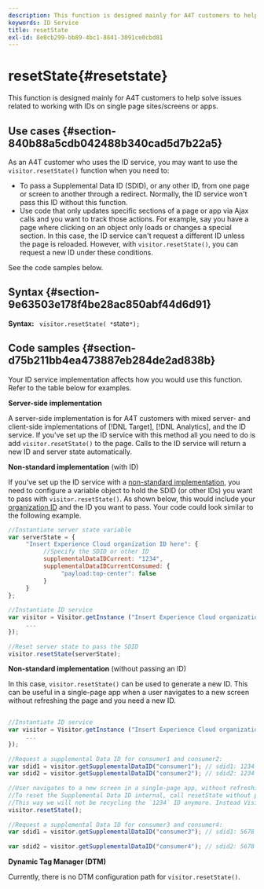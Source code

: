 ```yaml
---
description: This function is designed mainly for A4T customers to help solve issues related to working with IDs on single page sites/screens or apps.
keywords: ID Service
title: resetState
exl-id: 8e8cb299-bb89-4bc1-8841-3091ce0cbd81
---
```

# resetState{#resetstate}

This function is designed mainly for A4T customers to help solve issues related to working with IDs on single page sites/screens or apps.

## Use cases {#section-840b88a5cdb042488b340cad5d7b22a5}

As an A4T customer who uses the ID service, you may want to use the `visitor.resetState()` function when you need to:

* To pass a Supplemental Data ID (SDID), or any other ID, from one page or screen to another through a redirect. Normally, the ID service won't pass this ID without this function. 
* Use code that only updates specific sections of a page or app via Ajax calls and you want to track those actions. For example, say you have a page where clicking on an object only loads or changes a special section. In this case, the ID service can't request a different ID unless the page is reloaded. However, with `visitor.resetState()`, you can request a new ID under these conditions.

See the code samples below.

## Syntax {#section-9e63503e178f4be28ac850abf44d6d91}

**Syntax:** ` visitor.resetState( *`state`*);`

## Code samples {#section-d75b211bb4ea473887eb284de2ad838b}

Your ID service implementation affects how you would use this function. Refer to the table below for examples.

**Server-side implementation**

A server-side implementation is for A4T customers with mixed server- and client-side implementations of [!DNL Target], [!DNL Analytics], and the ID service. If you've set up the ID service with this method all you need to do is add `visitor.resetState()` to the page. Calls to the ID service will return a new ID and server state automatically.

**Non-standard implementation** (with ID)

If you've set up the ID service with a [non-standard implementation](../../implementation-guides/implementation-guides.md#section-2c4f2db1f9704315a7cccab6d2e07113), you need to configure a variable object to hold the SDID (or other IDs) you want to pass with `visitor.resetState()`. As shown below, this would include your [organization ID](../../reference/requirements.md#section-a02f537129a64ffbb690d5738d360c26) and the ID you want to pass. Your code could look similar to the following example.

```js
//Instantiate server state variable 
var serverState = { 
     "Insert Experience Cloud organization ID here": { 
          //Specify the SDID or other ID 
          supplementalDataIDCurrent: "1234", 
          supplementalDataIDCurrentConsumed: { 
               "payload:top-center": false 
          } 
     } 
}; 
 
//Instantiate ID service 
var visitor = Visitor.getInstance ("Insert Experience Cloud organization ID here", { 
     ... 
}); 
 
//Reset server state to pass the SDID 
visitor.resetState(serverState);
```

**Non-standard implementation** (without passing an ID)

In this case, `visitor.resetState()` can be used to generate a new ID. This can be useful in a single-page app when a user navigates to a new screen without refreshing the page and you need a new ID.

```js
 
//Instantiate ID service 
var visitor = Visitor.getInstance ("Insert Experience Cloud organization ID here", { 
     ... 
}); 
 
//Request a supplemental Data ID for consumer1 and consumer2: 
var sdid1 = visitor.getSupplementalDataID("consumer1"); // sdid1: 1234 
var sdid2 = visitor.getSupplementalDataID("consumer2"); // sdid2: 1234 
 
//User navigates to a new screen in a single-page app, without refreshing the page. 
//To reset the Supplemental Data ID internal, call resetState without passing any parameters. 
//This way we will not be recycling the `1234` ID anymore. Instead Visitor will generate a new supplemental Data ID going forward. 
visitor.resetState(); 
 
//Request a supplemental Data ID for consumer3 and consumer4: 
var sdid1 = visitor.getSupplementalDataID("consumer3"); // sdid1: 5678 
 
var sdid2 = visitor.getSupplementalDataID("consumer4"); // sdid2: 5678
```

**Dynamic Tag Manager (DTM)**

Currently, there is no DTM configuration path for `visitor.resetState()`.
